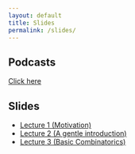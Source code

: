 ```yaml
---
layout: default
title: Slides
permalink: /slides/
---
```


## Podcasts

[Click here](https://podcast.ucsd.edu/podcasts/default.aspx?PodcastId=3559&v=1)

## Slides
* [Lecture 1 (Motivation)](/Slides/Lecture1.pdf)
* [Lecture 2 (A gentle introduction)](/Slides/Lecture2.pdf)
* [Lecture 3 (Basic Combinatorics)](/Slides/3.BasicCombinatorics.pdf)

